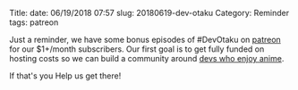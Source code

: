 Title: 
date: 06/19/2018 07:57
slug: 20180619-dev-otaku
Category: Reminder
tags: patreon

Just a reminder, we have some bonus episodes of #DevOtaku on [patreon](https://patreon.com/devotaku) for our $1+/month subscribers. Our first goal is to get fully funded on hosting costs so we can build a community around [devs who enjoy anime](https://devotaku.com).

If that's you Help us get there!


